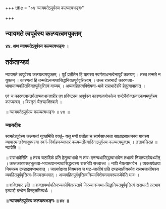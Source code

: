 +++
title = "०४ न्यायमतेऽपूर्वस्य कल्प्यत्वभङ्गः"

+++


## न्यायमते त्वपूर्वस्य कल्प्यत्वमयुक्तम्

**४४. अथ न्यायमतेऽपूर्वस्य कल्प्यत्वभङ्गः ।**

## **तर्कताण्डवं**

न्यायमते त्वपूर्वस्य कल्प्यत्वमयुक्तम् । पूर्वं प्रतीतेन हि यागस्य स्वर्गसाधनत्वेनापूर्वं कल्प्यम् । तच्च तन्मते न युक्तम् । कारणत्वं हि तन्मतेऽनन्यथासिद्धनियतपूर्ववृत्तित्त्वम् । तच्च रासभादौ कारणत्वा-भावायाव्यवहितनियतपूर्ववृत्तित्वं वाच्यम् । अव्यवहितत्वविशेषणा-भावे रासभादेरपि हेतुत्वापातात् ।

एवं च कारणत्वान्तर्गताव्यवधानशरीर एव प्रविष्टस्य अपूर्वस्य कारणत्वबोधकेन शब्देनैवोक्तत्वात्कथमपूर्वस्य कल्प्यत्वम् । विस्तृतं चैतच्छक्तिवादे ।

॥ न्यायमतेऽपूर्वस्य कल्प्यत्वभङ्गः ॥ ४४ ॥

### **न्यायदीपः**

स्वमतेऽपूर्वस्य कल्प्यत्वं युक्तमिति वक्तुं– यत्तु मणौ प्रतीता च स्वर्गसाधनता साक्षादसाधनस्य यागस्य व्यापारमन्तरेणानुपपत्त्या स्वर्ग-निर्वाहकव्यापारं कल्पयतीत्यादिनाऽपूर्वस्य कल्प्यत्वमुक्तम् । तत्तावन्निराह ॥ न्यायेति ॥

॥ रासभादेरिति ॥ तस्य घटादिकं प्रति हेतुत्वाभावो न ताव-दनन्यथासिद्धत्वाभावेन तथात्वे नियतपदवैयर्थ्यात् । कप्तकारणसहभूतत्वा-भावरूपानन्यथासिद्धत्वस्य रासभेपि सत्त्वाच्च । नापि नैयत्याभावेन । व्यक्त्यपेक्षया नियमस्य दण्डादावप्यभावात् । जात्यपेक्षया नियमस्य च घट-जातीयं प्रति दण्डजातीयस्येव रासभजातीयस्य व्यवहितपूर्ववृत्तित्व-नियमसम्भवात् । अव्यवहितपूर्ववृत्तित्वनियमविशेषणमावश्यकमेवेति भावः ।

॥ शक्तिवाद इति ॥ शक्तावर्थापतिपञ्चकोक्तिप्रस्तावे किञ्चानन्यथा-सिद्धनियतपूर्ववृत्तित्वं रासभादौ तदभाव इत्यादौ ग्रन्थेन विस्तृतमित्यर्थः ।

**॥ न्यायमतेऽपूर्वस्य कल्प्यत्वभङ्गः ॥ ४४ ॥**


